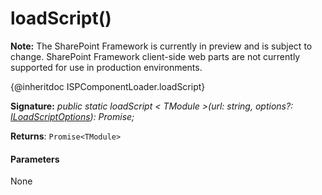 # loadScript()
**Note:** The SharePoint Framework is currently in preview and is subject to change. SharePoint Framework client-side web parts are not currently supported for use in production environments.



{@inheritdoc ISPComponentLoader.loadScript}

**Signature:** _public static loadScript < TModule >(url: string, options?: [ILoadScriptOptions](../sp-loader/interface/iloadscriptoptions.md)): Promise<TModule>;_

**Returns**: `Promise<TModule>`





#### Parameters
None


